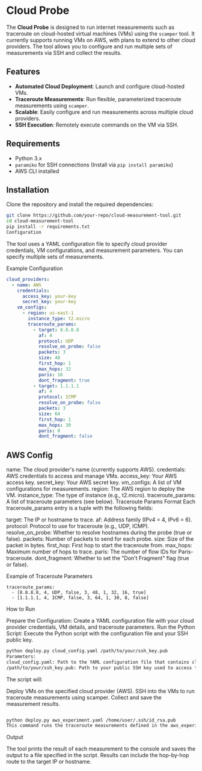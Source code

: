 # Cloud Probe

The **Cloud Probe** is designed to run internet measurements such as traceroute on cloud-hosted virtual machines (VMs) using the `scamper` tool. It currently supports running VMs on AWS, with plans to extend to other cloud providers. The tool allows you to configure and run multiple sets of measurements via SSH and collect the results.

## Features

- **Automated Cloud Deployment**: Launch and configure cloud-hosted VMs.
- **Traceroute Measurements**: Run flexible, parameterized traceroute measurements using `scamper`.
- **Scalable**: Easily configure and run measurements across multiple cloud providers.
- **SSH Execution**: Remotely execute commands on the VM via SSH.

## Requirements

- Python 3.x
- `paramiko` for SSH connections (Install via `pip install paramiko`)
- AWS CLI installed 

## Installation

Clone the repository and install the required dependencies:

```bash
git clone https://github.com/your-repo/cloud-measurement-tool.git
cd cloud-measurement-tool
pip install -r requirements.txt
Configuration
```

The tool uses a YAML configuration file to specify cloud provider credentials, VM configurations, and measurement parameters. You can specify multiple sets of measurements.

Example Configuration
```yaml
cloud_providers:
  - name: AWS
    credentials:
      access_key: your-key
      secret_key: your-key
    vm_configs:
      - region: us-east-1
        instance_type: t2.micro
        traceroute_params:
          - target: 8.8.8.8
            af: 4
            protocol: UDP
            resolve_on_probe: false
            packets: 3
            size: 48
            first_hop: 1
            max_hops: 32
            paris: 16
            dont_fragment: true
          - target: 1.1.1.1
            af: 4
            protocol: ICMP
            resolve_on_probe: false
            packets: 3
            size: 64
            first_hop: 1
            max_hops: 30
            paris: 8
            dont_fragment: false
```

## AWS Config
name: The cloud provider's name (currently supports AWS).
credentials: AWS credentials to access and manage VMs.
access_key: Your AWS access key.
secret_key: Your AWS secret key.
vm_configs: A list of VM configurations for measurements.
region: The AWS region to deploy the VM.
instance_type: The type of instance (e.g., t2.micro).
traceroute_params: A list of traceroute parameters (see below).
Traceroute Params Format
Each traceroute_params entry is a tuple with the following fields:

target: The IP or hostname to trace.
af: Address family (IPv4 = 4, IPv6 = 6).
protocol: Protocol to use for traceroute (e.g., UDP, ICMP).
resolve_on_probe: Whether to resolve hostnames during the probe (true or false).
packets: Number of packets to send for each probe.
size: Size of the packet in bytes.
first_hop: First hop to start the traceroute from.
max_hops: Maximum number of hops to trace.
paris: The number of flow IDs for Paris-traceroute.
dont_fragment: Whether to set the "Don't Fragment" flag (true or false).


Example of Traceroute Parameters

```
traceroute_params:
  - [8.8.8.8, 4, UDP, false, 3, 48, 1, 32, 16, true]
  - [1.1.1.1, 4, ICMP, false, 3, 64, 1, 30, 8, false]
```
How to Run

Prepare the Configuration: Create a YAML configuration file with your cloud provider credentials, VM details, and traceroute parameters.
Run the Python Script: Execute the Python script with the configuration file and your SSH public key.
```bash
python deploy.py cloud_config.yaml /path/to/your/ssh_key.pub
Parameters:
cloud_config.yaml: Path to the YAML configuration file that contains cloud provider credentials and traceroute parameters.
/path/to/your/ssh_key.pub: Path to your public SSH key used to access the cloud VMs.
```

The script will:

Deploy VMs on the specified cloud provider (AWS).
SSH into the VMs to run traceroute measurements using scamper.
Collect and save the measurement results.

```bash

python deploy.py aws_experiment.yaml /home/user/.ssh/id_rsa.pub
This command runs the traceroute measurements defined in the aws_experiment.yaml configuration file, using the specified SSH key to access the AWS instance.
```

Output

The tool prints the result of each measurement to the console and saves the output to a file specified in the script. Results can include the hop-by-hop route to the target IP or hostname.

